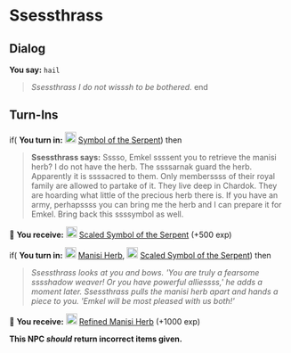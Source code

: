 # Ssessthrass



## Dialog

**You say:** `hail`



>*Ssessthrass I do not wisssh to be bothered.*
end



## Turn-Ins



if( **You turn in:** <img style="background:url(/static/icons/blank_slot.gif);width:20px;height:20px;" src="/static/icons/item_648.png" alt="" /> <a
                                href="/item/20644" data-url="20644" class="tooltip-link link">Symbol of the Serpent</a>) then


>**Ssessthrass says:** Sssso, Emkel ssssent you to retrieve the manisi herb? I do not have the herb. The ssssarnak guard the herb. Apparently it is ssssacred to them. Only memberssss of their royal family are allowed to partake of it. They live deep in Chardok. They are hoarding what little of the precious herb there is. If you have an army, perhapssss you can bring me the herb and I can prepare it for Emkel. Bring back this ssssymbol as well.


 &#127873; **You receive:**  <img style="background:url(/static/icons/blank_slot.gif);width:20px;height:20px;" src="/static/icons/item_648.png" alt="" /> <a
                                href="/item/20645" data-url="20645" class="tooltip-link link">Scaled Symbol of the Serpent</a> (+500 exp)

 

if( **You turn in:** <img style="background:url(/static/icons/blank_slot.gif);width:20px;height:20px;" src="/static/icons/item_1196.png" alt="" /> <a
                                href="/item/20654" data-url="20654" class="tooltip-link link">Manisi Herb</a>, <img style="background:url(/static/icons/blank_slot.gif);width:20px;height:20px;" src="/static/icons/item_648.png" alt="" /> <a
                                href="/item/20645" data-url="20645" class="tooltip-link link">Scaled Symbol of the Serpent</a>) then


>*Ssessthrass looks at you and bows. 'You are truly a fearsome sssshadow weaver! Or you have powerful alliessss,' he adds a moment later. Ssessthrass pulls the manisi herb apart and hands a piece to you. 'Emkel will be most pleased with us both!'*


 &#127873; **You receive:**  <img style="background:url(/static/icons/blank_slot.gif);width:20px;height:20px;" src="/static/icons/item_1197.png" alt="" /> <a
                                href="/item/20650" data-url="20650" class="tooltip-link link">Refined Manisi Herb</a> (+1000 exp)

 

**This NPC *should* return incorrect items given.**





